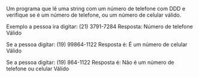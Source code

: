 Um programa que lê uma string com um número de telefone com DDD e verifique se é um número de telefone, ou um número de celular válido.
 
Exemplo a pessoa ira digitar:
(21) 3791-7284
Resposta: Número de telefone Válido
 
Se a pessoa digitar:
(19) 99864-1122
Resposta é: É um número de celular Válido
 

Se a pessoa digitar:
(19) 864-1122
Resposta é: Não é um número de telefone ou celular Válido